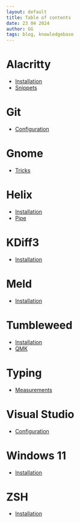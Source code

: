 ```yaml
---
layout: default
title: Table of contents
date: 23 04 2024
author: GG
tags: blog, knowledgebase
---
```


Alacritty
===

- [Installation](/alacritty/install.html)
- [Snippets](/alacritty/snippets.html)

Git
===

- [Configuration](/git/configure.html)

Gnome
===

- [Tricks](/gnome/tricks.html)

Helix
===

- [Installation](/helix/install.html)
- [Pipe](/helix/pipe.html)

KDiff3
===

- [Installation](/kdiff3/install.html)

Meld
===

- [Installation](/meld/configure.html)

Tumbleweed
===

- [Installation](/tumbleweed/installation.html)
- [QMK](/tumbleweed/qmk.html)

Typing
===

- [Measurements](/typing/measurements.html)

Visual Studio
===

- [Configuration](/visual-studio/configure.html)

Windows 11
===

- [Installation](/windows11/installation.html)

ZSH
===

- [Installation](/zsh/install.html)
